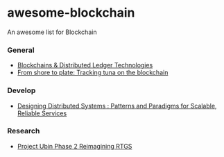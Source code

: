 # awesome-blockchain
An awesome list for Blockchain

### General
- [Blockchains & Distributed Ledger Technologies](https://blockchainhub.net/blockchains-and-distributed-ledger-technologies-in-general/)
- [From shore to plate: Tracking tuna on the blockchain](https://www.provenance.org/tracking-tuna-on-the-blockchain#overview)

### Develop
- [Designing Distributed Systems : Patterns and Paradigms for
Scalable, Reliable Services](https://azure.microsoft.com/mediahandler/files/resourcefiles/designing-distributed-systems/Designing_Distributed_Systems.pdf)

### Research
- [Project Ubin Phase 2 Reimagining RTGS](http://www.mas.gov.sg/~/media/ProjectUbin/Project%20Ubin%20Phase%202%20Reimagining%20RTGS.pdf)
